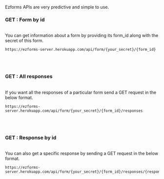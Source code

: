 Ezforms APIs are very predictive and simple to use.

### **GET : Form by id**

&nbsp;  
You can get information about a form by providing its form_id along with the secret of this form.

    https://ezforms-server.herokuapp.com/api/form/{your_secret}/{form_id}

&nbsp;
&nbsp;  
&nbsp;

### **GET : All responses**

&nbsp;  
If you want all the responses of a particular form send a GET request in the below format.

    https://ezforms-server.herokuapp.com/api/form/{your_secret}/{form_id}/responses

&nbsp;
&nbsp;  
&nbsp;

### **GET : Response by id**

&nbsp;  
You can also get a specific response by sending a GET request in the below format.

    https://ezforms-server.herokuapp.com/api/form/{your_secret}/{form_id}/responses/{response_id}

&nbsp;
